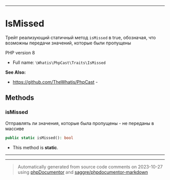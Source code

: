***

# IsMissed

Трейт реализующий статичный
метод `isMissed` в true,
обозначая, что возможны
передачи значений, которые
были пропущены

PHP version 8

* Full name: `\Whatis\PhpCast\Traits\IsMissed`

**See Also:**

* https://github.com/TheWhatis/PhpCast - 




## Methods


### isMissed

Отправлять ли значения, которые
была пропущены - не переданы
в массиве

```php
public static isMissed(): bool
```



* This method is **static**.







***

***
> Automatically generated from source code comments on 2023-10-27 using [phpDocumentor](http://www.phpdoc.org/) and [saggre/phpdocumentor-markdown](https://github.com/Saggre/phpDocumentor-markdown)

